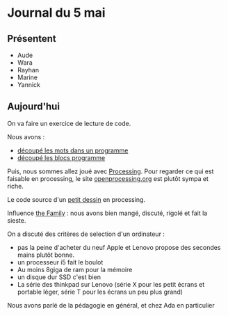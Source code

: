 # Journal du 5 mai

## Présentent

- Aude
- Wara
- Rayhan
- Marine
- Yannick

## Aujourd'hui

On va faire un exercice de lecture de code.

Nous avons :

- [découpé les mots dans un programme](20190505-lecture_code.pdf)
- [découpé les blocs programme](20190505-lecture_code_vertical.pdf)

Puis, nous sommes allez joué avec [Processing](https://processing.org/). Pour
regarder ce qui est faisable en processing, le site
[openprocessing.org](https://www.openprocessing.org/browse/#) est plutôt sympa
et riche.

Le code source d'un [petit dessin](un_petit_dessin.pde) en processing.

Influence [the Family](https://www.thefamily.co/) : nous avons bien mangé,
discuté, rigolé et fait la sieste.

On a discuté des critères de selection d'un ordinateur :
- pas la peine d'acheter du neuf Apple et Lenovo propose des secondes mains plutôt bonne.
- un processeur i5 fait le boulot
- Au moins 8giga de ram pour la mémoire
- un disque dur SSD c'est bien
- La série des thinkpad sur Lenovo (série X pour les petit écrans et portable
  léger, série T pour les écrans un peu plus grand)

Nous avons parlé de la pédagogie en général, et chez Ada en particulier


